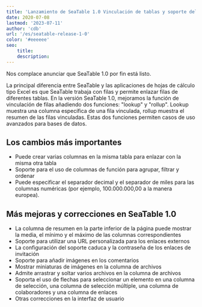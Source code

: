 ```yaml
---
title: 'Lanzamiento de SeaTable 1.0 Vinculación de tablas y soporte del formato numérico europeo - SeaTable'
date: 2020-07-08
lastmod: '2023-07-11'
author: 'cdb'
url: '/es/seatable-release-1-0'
color: '#eeeeee'
seo:
    title:
    description:
---
```


Nos complace anunciar que SeaTable 1.0 por fin está listo.

La principal diferencia entre SeaTable y las aplicaciones de hojas de cálculo tipo Excel es que SeaTable trabaja con filas y permite enlazar filas de diferentes tablas. En la versión SeaTable 1.0, mejoramos la función de vinculación de filas añadiendo dos funciones: "lookup" y "rollup". Lookup muestra una columna específica de una fila vinculada, rollup muestra el resumen de las filas vinculadas. Estas dos funciones permiten casos de uso avanzados para bases de datos.

## Los cambios más importantes

- Puede crear varias columnas en la misma tabla para enlazar con la misma otra tabla
- Soporte para el uso de columnas de función para agrupar, filtrar y ordenar
- Puede especificar el separador decimal y el separador de miles para las columnas numéricas (por ejemplo, 100.000.000,00 a la manera europea).

## Más mejoras y correcciones en SeaTable 1.0

- La columna de resumen en la parte inferior de la página puede mostrar la media, el mínimo y el máximo de las columnas correspondientes
- Soporte para utilizar una URL personalizada para los enlaces externos
- La configuración del soporte caduca y la contraseña de los enlaces de invitación
- Soporte para añadir imágenes en los comentarios
- Mostrar miniaturas de imágenes en la columna de archivos
- Admite arrastrar y soltar varios archivos en la columna de archivos
- Soporta el uso de flechas para seleccionar un elemento en una columna de selección, una columna de selección múltiple, una columna de colaboradores y una columna de enlaces
- Otras correcciones en la interfaz de usuario
